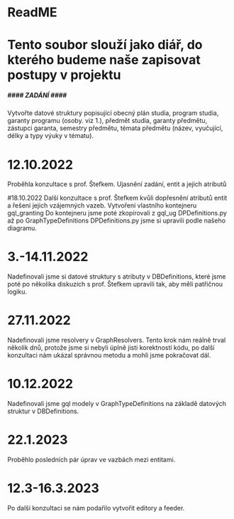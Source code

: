 # ReadME
# Tento soubor slouží jako diář, do kterého budeme naše zapisovat postupy v projektu 


##### #### ZADÁNÍ #### #### 
Vytvořte datové struktury popisující obecný plán studia, program studia, garanty programu (osoby. viz 1.), předmět studia, garanty předmětu, zástupci garanta, semestry předmětu, témata předmětu (název, vyučující, délky a typy výuky v tématu).

# 12.10.2022 
Proběhla konzultace s prof. Štefkem.
Ujasnění zadání, entit a jejich atributů

#18.10.2022
Další konzultace s prof. Štefkem kvůli dopřesnění atributů entit a řešení jejich vzájemných vazeb.
Vytvoření vlastního kontejneru gql_granting
Do kontejneru jsme poté zkopírovali z gql_ug DPDefinitions.py až po GraphTypeDefinitions
DPDefinitions.py jsme si upravili podle našeho diagramu.

# 3.-14.11.2022 
Nadefinovali jsme si datové struktury s atributy v DBDefinitions, které jsme poté po několika diskuzích s prof. Štefkem upravili tak, aby měli patřičnou logiku.

# 27.11.2022
Nadefinovali jsme resolvery v GraphResolvers. Tento krok nám reálně trval několik dnů, protože jsme si nebyli úplně jisti korektností kódu, po další konzultaci nám ukázal správnou metodu a mohli jsme pokračovat dál.

# 10.12.2022
Nadefinovali jsme gql modely v GraphTypeDefinitions na základě datových struktur v DBDefinitions.

# 22.1.2023
Proběhlo posledních pár úprav ve vazbách mezi entitami.

#  12.3-16.3.2023
Po další konzultaci se nám podařilo vytvořit editory a feeder.
